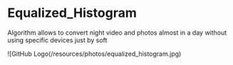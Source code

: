 # Equalized_Histogram
Algorithm allows to convert night video and photos  almost in a day without using specific devices just by soft



![GitHub Logo(/resources/photos/equalized_histogram.jpg)
